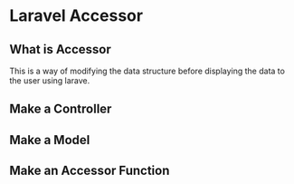 # Laravel Accessor

## What is Accessor

This is a way of modifying the data structure before displaying the data to the user using larave.

## Make a Controller

## Make a Model

## Make an Accessor Function
